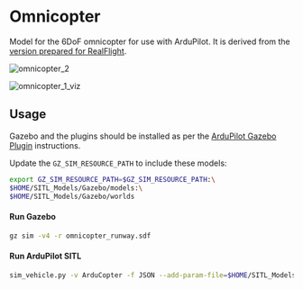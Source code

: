 # Omnicopter

Model for the 6DoF omnicopter for use with ArduPilot.
It is derived from the [version prepared for RealFlight](https://github.com/ArduPilot/SITL_Models/tree/master/RealFlight/WIP/iampete/Lynchpin).


![omnicopter_2](https://user-images.githubusercontent.com/24916364/146563555-57b4afc7-dec5-4720-9446-d1dafb82aeca.png)

![omnicopter_1_viz](https://user-images.githubusercontent.com/24916364/146563631-592c6459-d72c-45a7-86c6-09da64a96e22.png)

## Usage

Gazebo and the plugins should be installed as per the [ArduPilot Gazebo Plugin](https://github.com/ArduPilot/ardupilot_gazebo) instructions.

Update the `GZ_SIM_RESOURCE_PATH` to include these models:

```bash
export GZ_SIM_RESOURCE_PATH=$GZ_SIM_RESOURCE_PATH:\
$HOME/SITL_Models/Gazebo/models:\
$HOME/SITL_Models/Gazebo/worlds
```

#### Run Gazebo

```bash
gz sim -v4 -r omnicopter_runway.sdf
```

#### Run ArduPilot SITL

```bash
sim_vehicle.py -v ArduCopter -f JSON --add-param-file=$HOME/SITL_Models/Gazebo/config/omnicopter.param --console --map
```
